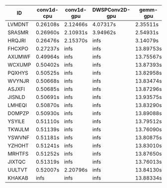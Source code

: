 |ID|conv1d-cpu|conv1d-gpu|DWSPConv2D-gpu|gemm-gpu|avg|
|-|-|-|-|-|-|
|LVMDNT|0.26108s|2.12466s|4.07317s|2.35511s|2.20350s|
|SRASMR|0.26960s|2.10931s|3.94962s|2.54931s|2.21946s|
|HRQJRI|0.26476s|2.15370s|infs|3.14079s|infs|
|FHCXPO|0.27237s|infs|infs|13.89753s|infs|
|AXUMWF|0.49964s|infs|infs|13.75567s|infs|
|WCXUMP|0.50402s|infs|infs|13.87393s|infs|
|PQXHYS|0.50525s|infs|infs|13.82958s|infs|
|WVYNJR|0.50668s|infs|infs|13.83474s|infs|
|ASJXFI|0.50685s|infs|infs|13.87296s|infs|
|JISNLD|0.50691s|infs|infs|13.93575s|infs|
|LMHEQI|0.50870s|infs|infs|13.83290s|infs|
|DOMPZP|0.50930s|infs|infs|13.89088s|infs|
|YSYILE|0.51110s|infs|infs|13.79512s|infs|
|TKWJLM|0.51139s|infs|infs|13.76090s|infs|
|YSWVNF|0.51181s|infs|infs|13.80875s|infs|
|YZHOHT|0.51241s|infs|infs|13.83010s|infs|
|MRHTFS|0.51252s|infs|infs|13.87650s|infs|
|JIXTQC|0.51319s|infs|infs|13.76013s|infs|
|UULTVT|0.52007s|2.20796s|infs|13.84130s|infs|
|KHAKAB|infs|infs|infs|13.88334s|infs|
